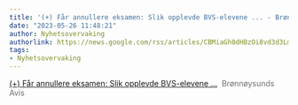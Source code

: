 ```yaml
---
title: '(+) Får annullere eksamen: Slik opplevde BVS-elevene ... - Brønnøysunds Avis'
date: "2023-05-26 11:48:21"
author: Nyhetsovervaking
authorlink: https://news.google.com/rss/articles/CBMiaGh0dHBzOi8vd3d3LmJhbmV0dC5uby9ueWhldGVyL2kveTZYeDVBL2ZhYXItYW5udWxsZXJlLWVrc2FtZW4tc2xpay1vcHBsZXZkZS1idnMtZWxldmVuZS1la3NhbWVuc2tyb2VsbGV00gEA?oc=5
tags:
- Nyhetsovervaking
---
```

<a href="https://news.google.com/rss/articles/CBMiaGh0dHBzOi8vd3d3LmJhbmV0dC5uby9ueWhldGVyL2kveTZYeDVBL2ZhYXItYW5udWxsZXJlLWVrc2FtZW4tc2xpay1vcHBsZXZkZS1idnMtZWxldmVuZS1la3NhbWVuc2tyb2VsbGV00gEA?oc=5" target="_blank">(+) Får annullere eksamen: Slik opplevde BVS-elevene ...</a>&nbsp;&nbsp;<font color="#6f6f6f">Brønnøysunds Avis</font>
